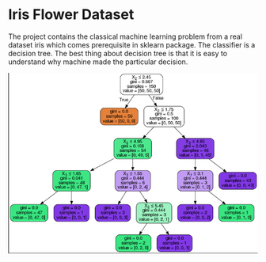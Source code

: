 # Iris Flower Dataset

The project contains the classical machine learning problem from a real dataset iris which comes prerequisite in sklearn package. The classifier is a decision tree. The best thing about decision tree is that it is easy to understand why machine made the particular decision.

![alt text](https://github.com/siddesh001/firstMLprogram/blob/master/Screenshot%20from%202018-07-09%2017-18-27.png)
